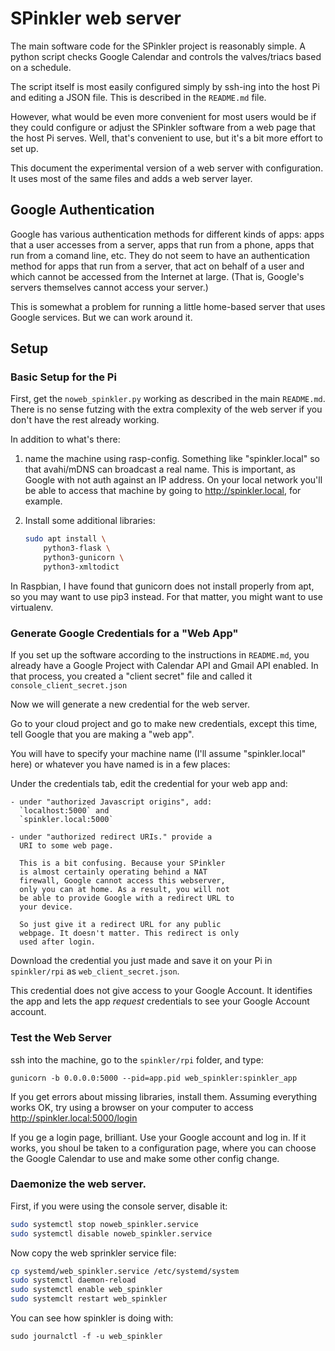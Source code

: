 
# SPinkler web server

The main software code for the SPinkler project is reasonably simple. A
python script checks Google Calendar and controls the valves/triacs
based on a schedule.

The script itself is most easily configured simply by ssh-ing into the
host Pi and editing a JSON file. This is described in the `README.md`
file.

However, what would be even more convenient for most users would be if 
they could configure or adjust the SPinkler software from a web page
that the host Pi serves. Well, that's convenient to use, but it's a 
bit more effort to set up.

This document the experimental version of a web server with 
configuration. It uses most of the same files and adds 
a web server layer.


## Google Authentication

Google has various authentication methods for different kinds of 
apps: apps that a user accesses from a server, apps that run from a 
phone, apps that run from a comand line, etc. They do not seem to 
have an authentication method for apps that run from a server, that
act on behalf of a user and which cannot be accessed from the Internet
at large. (That is, Google's servers themselves cannot access your
server.)

This is somewhat a problem for running a little home-based server
that uses Google services. But we can work around it.


## Setup

### Basic Setup for the Pi

First, get the `noweb_spinkler.py` working as described in the main
`README.md`. There is no sense futzing with the extra complexity of 
the web server if you don't have the rest already working. 

In addition to what's there:

1. name the machine using rasp-config.
   Something like "spinkler.local" so that avahi/mDNS can broadcast 
   a real name. This is important, as Google with not auth against 
   an IP address. On your local network you'll be able to access
   that machine by going to http://spinkler.local, for example.

2. Install some additional libraries:

   ```sh 
   sudo apt install \
       python3-flask \
       python3-gunicorn \
       python3-xmltodict
   ```

In Raspbian, I have found that gunicorn does not install
properly from apt, so you may want to use pip3 instead.
For that matter, you might want to use virtualenv.


### Generate Google Credentials for a "Web App"


If you set up the software according to the instructions in
`README.md`, you already have a Google Project with Calendar
API and Gmail API enabled. In that process, you created 
a "client secret" file and called it `console_client_secret.json`

Now we will generate a new credential for the web server.

Go to your cloud project and go to make new credentials, except
this time, tell Google that you are making a "web app".

You will have to specify your machine name (I'll assume 
"spinkler.local" here) or whatever you have named is in a few 
places:

Under the credentials tab, edit the credential for your web 
app and:
 
    - under "authorized Javascript origins", add:
      `localhost:5000` and 
      `spinkler.local:5000`

    - under "authorized redirect URIs." provide a 
      URI to some web page.

      This is a bit confusing. Because your SPinkler
      is almost certainly operating behind a NAT 
      firewall, Google cannot access this webserver,
      only you can at home. As a result, you will not
      be able to provide Google with a redirect URL to 
      your device.

      So just give it a redirect URL for any public 
      webpage. It doesn't matter. This redirect is only
      used after login.

Download the credential you just made and save it on your Pi
in `spinkler/rpi` as `web_client_secret.json`.

This credential does not give access to your Google Account. It 
identifies the app and lets the app *request* credentials to see your 
Google Account account.


### Test the Web Server

ssh into the machine, go to the `spinkler/rpi` folder,  and type:

`gunicorn -b 0.0.0.0:5000 --pid=app.pid web_spinkler:spinkler_app`

If you get errors about missing libraries, install them. Assuming
everything works OK, try using a browser on your computer to 
access http://spinkler.local:5000/login

If you ge a login page, brilliant. Use your Google account and 
log in. If it works, you shoul be taken to a configuration page,
where you can choose the Google Calendar to use and make some 
other config change.

### Daemonize the web server.

First, if you were using the console server, disable it:

```sh
sudo systemctl stop noweb_spinkler.service
sudo systemctl disable noweb_spinkler.service
```

Now copy the web sprinkler service file:

```sh
cp systemd/web_spinkler.service /etc/systemd/system
sudo systemctl daemon-reload
sudo systemctl enable web_spinkler
sudo systemclt restart web_spinkler
```

You can see how spinkler is doing with:

```
sudo journalctl -f -u web_spinkler
```


